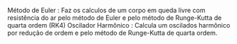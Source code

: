 Método de Euler : Faz os calculos de um corpo em queda livre com resistência do ar pelo método de Euler e pelo método de Runge-Kutta de quarta ordem (RK4)
Oscilador Harmônico : Calcula um oscilados harmônico por redução de ordem e pelo método de Runge-Kutta de quarta ordem.